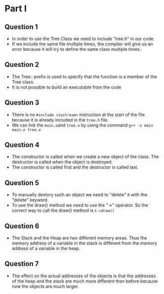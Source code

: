 # Part I

## Question 1

- In order to use the Tree Class we need to include "tree.h" in our code.
- If we include the same file multiple times, the compiler will give us an error because it will try to define the same class multiple times.

## Question 2

- The Tree:: prefix is used to specify that the function is a member of the Tree class.
- It is not possible to build an executable from the code 

## Question 3

- There is no `#include <iostream>` instruction at the start of the file because it is already included in the `tree.h` file.
- We can link the `main.o`and `tree.o` by using the command `g++ -o main main.o tree.o`

## Question 4

- The constructor is called when we create a new object of the class. The destructor is called when the object is destroyed.
- The constructor is called first and the destructor is called last.

## Question 5

- To manually destory such an object we need to "delete" it with the "delete" keyword.
- To use the draw() method we need to use the "->" operator. So the correct way to call the draw() method is `t->draw()`

## Question 6

- The Stack and the Heap are two different memory areas. Thus the memory address of a variable in the stack is different from the memory address of a variable in the heap.

## Question 7

- The effect on the actual addresses of the objects is that the addresses of the heap and the stack are much more different than before because now the objects are much larger.